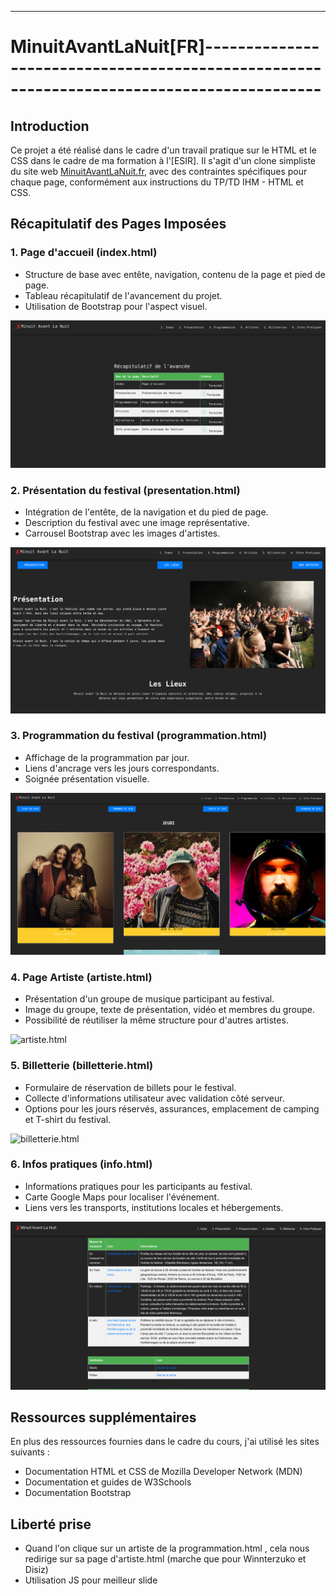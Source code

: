 ----------------------------------------------------------------------
# MinuitAvantLaNuit[FR]------------------------------------------------------------------------------------------

## Introduction
Ce projet a été réalisé dans le cadre d'un travail pratique sur le HTML et le CSS dans le cadre de ma formation à l'[ESIR]. Il s'agit d'un clone simpliste du site web [MinuitAvantLaNuit.fr](https://minuitavantlanuit.fr/), avec des contraintes spécifiques pour chaque page, conformément aux instructions du TP/TD IHM - HTML et CSS.

## Récapitulatif des Pages Imposées

### 1. Page d'accueil (index.html)
- Structure de base avec entête, navigation, contenu de la page et pied de page.
- Tableau récapitulatif de l'avancement du projet.
- Utilisation de Bootstrap pour l'aspect visuel.

![index.html](img/README/index.png)

### 2. Présentation du festival (presentation.html)
- Intégration de l'entête, de la navigation et du pied de page.
- Description du festival avec une image représentative.
- Carrousel Bootstrap avec les images d'artistes.

![presentation.html](img/README/presentation.png)

### 3. Programmation du festival (programmation.html)
- Affichage de la programmation par jour.
- Liens d'ancrage vers les jours correspondants.
- Soignée présentation visuelle.

![programmation.html](img/README/programmation.png)

### 4. Page Artiste (artiste.html)
- Présentation d'un groupe de musique participant au festival.
- Image du groupe, texte de présentation, vidéo et membres du groupe.
- Possibilité de réutiliser la même structure pour d'autres artistes.

![artiste.html](img/README/artiste.png)

### 5. Billetterie (billetterie.html)
- Formulaire de réservation de billets pour le festival.
- Collecte d'informations utilisateur avec validation côté serveur.
- Options pour les jours réservés, assurances, emplacement de camping et T-shirt du festival.

![billetterie.html](img/README/billetterie.png)

### 6. Infos pratiques (info.html)
- Informations pratiques pour les participants au festival.
- Carte Google Maps pour localiser l'événement.
- Liens vers les transports, institutions locales et hébergements.

![info.html](img/README/info.png)

## Ressources supplémentaires
En plus des ressources fournies dans le cadre du cours, j'ai utilisé les sites suivants :
- Documentation HTML et CSS de Mozilla Developer Network (MDN)
- Documentation et guides de W3Schools
- Documentation Bootstrap
  
## Liberté prise
- Quand l'on clique sur un artiste de la programmation.html , cela nous redirige sur sa page d'artiste.html (marche que pour Winnterzuko et Disiz)
- Utilisation JS pour meilleur slide
